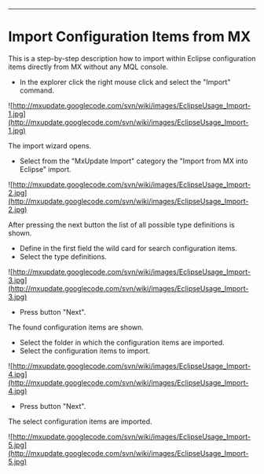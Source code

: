 


---


# Import Configuration Items from MX #
This is a step-by-step description how to import within Eclipse configuration
items directly from MX without any MQL console.

  * In the explorer click the right mouse click and select the "Import" command.

![http://mxupdate.googlecode.com/svn/wiki/images/EclipseUsage_Import-1.jpg](http://mxupdate.googlecode.com/svn/wiki/images/EclipseUsage_Import-1.jpg)

The import wizard opens.
  * Select from the "MxUpdate Import" category the "Import from MX into Eclipse" import.

![http://mxupdate.googlecode.com/svn/wiki/images/EclipseUsage_Import-2.jpg](http://mxupdate.googlecode.com/svn/wiki/images/EclipseUsage_Import-2.jpg)

After pressing the next button the list of all possible type definitions is
shown.
  * Define in the first field the wild card for search configuration items.
  * Select the type definitions.

![http://mxupdate.googlecode.com/svn/wiki/images/EclipseUsage_Import-3.jpg](http://mxupdate.googlecode.com/svn/wiki/images/EclipseUsage_Import-3.jpg)

  * Press button "Next".

The found configuration items are shown.

  * Select the folder in which the configuration items are imported.
  * Select the configuration items to import.

![http://mxupdate.googlecode.com/svn/wiki/images/EclipseUsage_Import-4.jpg](http://mxupdate.googlecode.com/svn/wiki/images/EclipseUsage_Import-4.jpg)

  * Press button "Next".

The select configuration items are imported.

![http://mxupdate.googlecode.com/svn/wiki/images/EclipseUsage_Import-5.jpg](http://mxupdate.googlecode.com/svn/wiki/images/EclipseUsage_Import-5.jpg)